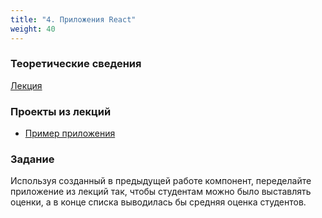 ```yaml
---
title: "4. Приложения React"
weight: 40
---
```


### Теоретические сведения

<a target="_blank" rel="noopener noreferrer" href="../../slides/react-app.html">Лекция</a>


### Проекты из лекций

- [Пример приложения](https://github.com/AltmanEA/edu-react/tree/beb0064df62dea6575c89b4d53065c0e1eb2ddd0)

### Задание

Используя созданный в предыдущей работе компонент, переделайте приложение из лекций так, чтобы студентам можно было выставлять оценки, а в конце списка выводилась бы средняя оценка студентов.